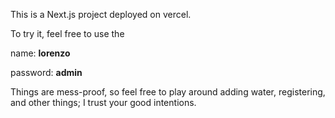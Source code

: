 This is a Next.js project deployed on vercel.

To try it, feel free to use the 


name: **lorenzo** 

password: **admin**

Things are mess-proof, so feel free to play around adding water, registering, and other things; I trust your good intentions.

